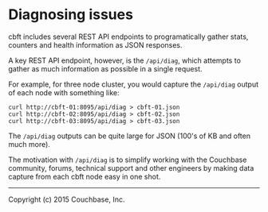 # Diagnosing issues

cbft includes several REST API endpoints to programatically gather
stats, counters and health information as JSON responses.

A key REST API endpoint, however, is the ```/api/diag```, which
attempts to gather as much information as possible in a single
request.

For example, for three node cluster, you would capture the
```/api/diag``` output of each node with something like:

    curl http://cbft-01:8095/api/diag > cbft-01.json
    curl http://cbft-02:8095/api/diag > cbft-02.json
    curl http://cbft-03:8095/api/diag > cbft-03.json

The ```/api/diag``` outputs can be quite large for JSON (100's of KB
and often much more).

The motivation with ```/api/diag``` is to simplify working with the
Couchbase community, forums, technical support and other engineers by
making data capture from each cbft node easy in one shot.

---

Copyright (c) 2015 Couchbase, Inc.
